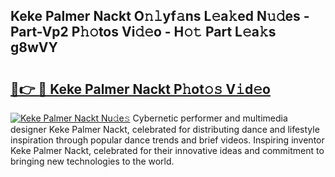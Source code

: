 ## Keke Palmer Nackt O𝚗𝚕yf𝚊ns L𝚎a𝚔ed N𝚞𝚍es - Part-Vp2 P𝚑𝚘tos Vi𝚍𝚎o - H𝚘𝚝 Part L𝚎a𝚔s g8wVY

# <h2><a href="http://kfbjhl.oniu.top/?m=Keke+Palmer+Nackt">🔗👉 🔴 Keke Palmer Nackt P𝚑ot𝚘𝚜 V𝚒d𝚎o</a></h2>

[![Keke Palmer Nackt Nu𝚍e𝚜](https://i.imgur.com/0qMVB7G.gif)](http://kfbjhl.oniu.top/?m=Keke+Palmer+Nackt)
Cybernetic performer and multimedia designer Keke Palmer Nackt, celebrated for distributing dance and lifestyle inspiration through popular dance trends and brief videos. Inspiring inventor Keke Palmer Nackt, celebrated for their innovative ideas and commitment to bringing new technologies to the world.  
